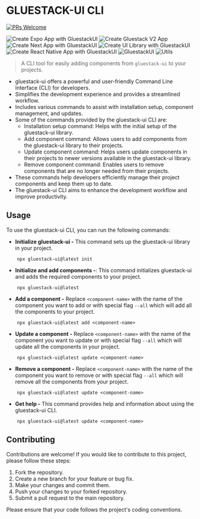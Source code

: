 # GLUESTACK-UI CLI

[![PRs Welcome](https://img.shields.io/badge/PRs-welcome-brightgreen.svg?style=flat-square)](http://makeapullrequest.com)

![Create Expo App with GluestackUI](https://github.com/gluestack/gluestack-ui-cli/actions/workflows/create-expo-app-with-gluestack-ui.yml/badge.svg)
![Create Gluestack V2 App](https://github.com/gluestack/gluestack-ui-cli/actions/workflows/create-gluestack-v2-app.yml/badge.svg)
![Create Next App with GluestackUI](https://github.com/gluestack/gluestack-ui-cli/actions/workflows/create-next-app-with-gluestack-ui.yml/badge.svg)
![Create UI Library with GluestackUI](https://github.com/gluestack/gluestack-ui-cli/actions/workflows/create-ui-library-with-gluestack-ui.yml/badge.svg)
![Create React Native App with GluestackUI](https://github.com/gluestack/gluestack-ui-cli/actions/workflows/create-react-native-app-with-gluestack-ui.yml/badge.svg)
![GluestackUI](https://github.com/gluestack/gluestack-ui-cli/actions/workflows/gluestack-ui.yml/badge.svg)
![Utils](https://github.com/gluestack/gluestack-ui-cli/actions/workflows/utils.yml/badge.svg)

> A CLI tool for easily adding components from `gluestack-ui` to your projects.

- gluestack-ui offers a powerful and user-friendly Command Line Interface (CLI) for developers.
- Simplifies the development experience and provides a streamlined workflow.
- Includes various commands to assist with installation setup, component management, and updates.
- Some of the commands provided by the gluestack-ui CLI are:
  - Installation setup command: Helps with the initial setup of the gluestack-ui library.
  - Add component command: Allows users to add components from the gluestack-ui library to their projects.
  - Update component command: Helps users update components in their projects to newer versions available in the gluestack-ui library.
  - Remove component command: Enables users to remove components that are no longer needed from their projects.
- These commands help developers efficiently manage their project components and keep them up to date.
- The gluestack-ui CLI aims to enhance the development workflow and improve productivity.

## Usage

To use the gluestack-ui CLI, you can run the following commands:

- **Initialize gluestack-ui -** This command sets up the gluestack-ui library in your project.

```
    npx gluestack-ui@latest init
```

- **Initialize and add components -**: This command initializes gluestack-ui and adds the required components to your project.

```
    npx gluestack-ui@latest
```

- **Add a component -** Replace `<component-name>` with the name of the component you want to add or with special flag `--all` which will add all the components to your project.

```
    npx gluestack-ui@latest add <component-name>
```

- **Update a component -** Replace `<component-name>` with the name of the component you want to update or with special flag `--all` which will update all the components in your project.

```
    npx gluestack-ui@latest update <component-name>
```

- **Remove a component -** Replace `<component-name>` with the name of the component you want to remove or with special flag `--all` which will remove all the components from your project.

```
    npx gluestack-ui@latest update <component-name>
```

- **Get help -** This command provides help and information about using the gluestack-ui CLI.

```
    npx gluestack-ui@latest update <component-name>
```

## Contributing

Contributions are welcome! If you would like to contribute to this project, please follow these steps:

1. Fork the repository.
2. Create a new branch for your feature or bug fix.
3. Make your changes and commit them.
4. Push your changes to your forked repository.
5. Submit a pull request to the main repository.

Please ensure that your code follows the project's coding conventions.
